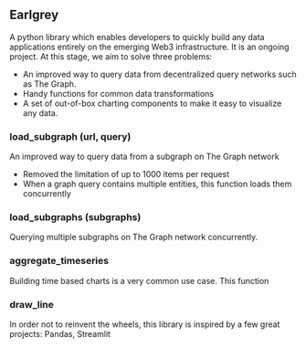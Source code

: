 Earlgrey
--
A python library which enables developers to quickly build any data applications entirely on the emerging Web3 infrastructure. It is an ongoing project. At this stage, we aim to solve three problems:
- An improved way to query data from decentralized query networks such as The Graph.
- Handy functions for common data transformations
- A set of out-of-box charting components to make it easy to visualize any data.


### load_subgraph (url, query)
An improved way to query data from a subgraph on The Graph network 
- Removed the limitation of up to 1000 items per request 
- When a graph query contains multiple entities, this function loads them concurrently

### load_subgraphs (subgraphs)
Querying multiple subgraphs on The Graph network concurrently.

### aggregate_timeseries
Building time based charts is a very common use case. This function 

### draw_line

In order not to reinvent the wheels, this library is inspired by a few great projects: Pandas, Streamlit
